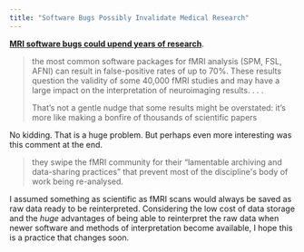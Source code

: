 ```yaml
---
title: "Software Bugs Possibly Invalidate Medical Research"
---
```


[
**MRI software bugs could upend years of research**](http://www.theregister.co.uk/2016/07/03/mri_software_bugs_could_upend_years_of_research/).

> the most common software packages for fMRI analysis (SPM, FSL, AFNI) can result in false-positive rates of up to 70%. These results question the validity of some 40,000 fMRI studies and may have a large impact on the interpretation of neuroimaging results. . . .
> 
> That’s not a gentle nudge that some results might be overstated: it’s more like making a bonfire of thousands of scientific papers

No kidding. That is a huge problem. But perhaps even more interesting was this comment at the end.

> they swipe the fMRI community for their “lamentable archiving and data-sharing practices” that prevent most of the discipline's body of work being re-analysed.

I assumed something as scientific as fMRI scans would always be saved as raw data ready to be reinterpreted. Considering the low cost of data storage and the *huge* advantages of being able to reinterpret the raw data when newer software and methods of interpretation become available, I hope this is a practice that changes soon. 